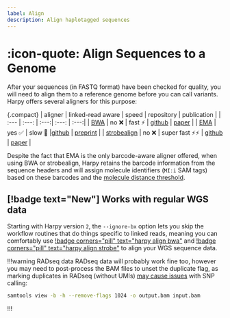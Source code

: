 ```yaml
---
label: Align
description: Align haplotagged sequences
---
```

# :icon-quote: Align Sequences to a Genome

After your sequences (in FASTQ format) have been checked for quality, you
will need to align them to a reference genome before you can call variants.
Harpy offers several aligners for this purpose:

{.compact}
| aligner | linked-read aware | speed | repository | publication |
| :--- | :---: | :---:| :---: | :---:|
| [BWA](bwa.md) | no ❌ | fast ⚡ | [github](https://github.com/lh3/bwa) | [paper](http://arxiv.org/abs/1303.3997) |
| [EMA](ema.md) | yes ✅ | slow 🐢 |[github](https://github.com/arshajii/ema) | [preprint](https://www.biorxiv.org/content/early/2017/11/16/220236) |
| [strobealign](strobe.md) | no ❌ | super fast ⚡⚡ | [github](https://github.com/ksahlin/strobealign) | [paper](https://doi.org/10.1186/s13059-022-02831-7) |

Despite the fact that EMA is the only barcode-aware aligner offered, when using BWA or strobealign, Harpy retains the barcode information from the sequence headers and will
assign molecule identifiers (`MI:i` SAM tags) based on these barcodes and the [molecule distance threshold](../../haplotagdata.md/#barcode-thresholds).

## [!badge text="New"] Works with regular WGS data
Starting with Harpy version `2`, the `--ignore-bx` option lets you skip the workflow
routines that do things specific to linked reads, meaning you can comfortably use
[!badge corners="pill" text="harpy align bwa"](bwa.md) and [!badge corners="pill" text="harpy align strobe"](strobe.md) to align your WGS sequence data. 

!!!warning RADseq data
RADseq data will probably work fine too, however you may need to post-process the
BAM files to unset the duplicate flag, as marking duplicates in RADseq (without UMIs) [may cause issues](https://www.researchgate.net/post/How_to_exclude_PCR_duplicates_in_ddRAD) with SNP calling:
```bash
samtools view -b -h --remove-flags 1024 -o output.bam input.bam
```
!!!
